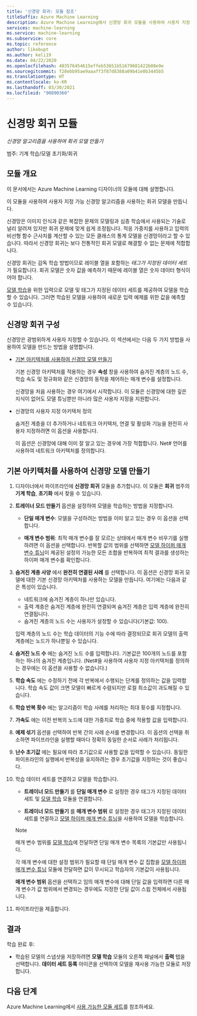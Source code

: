 ```yaml
---
title: '신경망 회귀: 모듈 참조'
titleSuffix: Azure Machine Learning
description: Azure Machine Learning에서 신경망 회귀 모듈을 사용하여 사용자 지정 가능 신경망 알고리즘을 사용하는 회귀 모델을 만드는 방법에 대해 알아봅니다.
services: machine-learning
ms.service: machine-learning
ms.subservice: core
ms.topic: reference
author: likebupt
ms.author: keli19
ms.date: 04/22/2020
ms.openlocfilehash: 403576454615effeb53651b51679681422b08e9e
ms.sourcegitcommit: f28ebb95ae9aaaff3f87d8388a09b41e0b3445b5
ms.translationtype: HT
ms.contentlocale: ko-KR
ms.lasthandoff: 03/30/2021
ms.locfileid: "90890360"
---
```

# <a name="neural-network-regression-module"></a>신경망 회귀 모듈

*신경망 알고리즘을 사용하여 회귀 모델 만들기*  
  
 범주: 기계 학습/모델 초기화/회귀
  
## <a name="module-overview"></a>모듈 개요  

이 문서에서는 Azure Machine Learning 디자이너의 모듈에 대해 설명합니다.

이 모듈을 사용하여 사용자 지정 가능 신경망 알고리즘을 사용하는 회귀 모델을 만듭니다.
  
 신경망은 이미지 인식과 같은 복잡한 문제의 모델링과 심층 학습에서 사용되는 기술로 널리 알려져 있지만 회귀 문제에 맞게 쉽게 조정됩니다. 적응 가중치를 사용하고 입력의 비선형 함수 근사치를 계산할 수 있는 모든 클래스의 통계 모델을 신경망이라고 할 수 있습니다. 따라서 신경망 회귀는 보다 전통적인 회귀 모델로 해결할 수 없는 문제에 적합합니다.
  
 신경망 회귀는 감독 학습 방법이므로 레이블 열을 포함하는 *태그가 지정된 데이터 세트* 가 필요합니다. 회귀 모델은 숫자 값을 예측하기 때문에 레이블 열은 숫자 데이터 형식이어야 합니다.  
  
 [모델 학습](./train-model.md)을 위한 입력으로 모델 및 태그가 지정된 데이터 세트를 제공하여 모델을 학습할 수 있습니다. 그러면 학습된 모델을 사용하여 새로운 입력 예제를 위한 값을 예측할 수 있습니다.  
  
## <a name="configure-neural-network-regression"></a>신경망 회귀 구성 

신경망은 광범위하게 사용자 지정할 수 있습니다. 이 섹션에서는 다음 두 가지 방법을 사용하여 모델을 만드는 방법을 설명합니다.
  
+ [기본 아키텍처를 사용하여 신경망 모델 만들기](#bkmk_DefaultArchitecture)  
  
    기본 신경망 아키텍처를 적용하는 경우 **속성** 창을 사용하여 숨겨진 계층의 노드 수, 학습 속도 및 정규화와 같은 신경망의 동작을 제어하는 매개 변수를 설정합니다.

    신경망을 처음 사용하는 경우 여기에서 시작합니다. 이 모듈은 신경망에 대한 깊은 지식이 없어도 모델 튜닝뿐만 아니라 많은 사용자 지정을 지원합니다. 

+ 신경망의 사용자 지정 아키텍처 정의 

    숨겨진 계층을 더 추가하거나 네트워크 아키텍처, 연결 및 활성화 기능을 완전히 사용자 지정하려면 이 옵션을 사용합니다.
    
    이 옵션은 신경망에 대해 이미 잘 알고 있는 경우에 가장 적합합니다. Net# 언어를 사용하여 네트워크 아키텍처를 정의합니다.  

##  <a name="create-a-neural-network-model-using-the-default-architecture"></a><a name="bkmk_DefaultArchitecture"></a> 기본 아키텍처를 사용하여 신경망 모델 만들기

1.  디자이너에서 파이프라인에 **신경망 회귀** 모듈을 추가합니다. 이 모듈은 **회귀** 범주의 **기계 학습**, **초기화** 에서 찾을 수 있습니다. 
  
2. **트레이너 모드 만들기** 옵션을 설정하여 모델을 학습하는 방법을 지정합니다.  
  
    -   **단일 매개 변수**: 모델을 구성하려는 방법을 이미 알고 있는 경우 이 옵션을 선택합니다.

    -   **매개 변수 범위**: 최적 매개 변수를 잘 모르는 상태에서 매개 변수 비우기를 실행하려면 이 옵션을 선택합니다. 반복할 값의 범위를 선택하면 [모델 하이퍼 매개 변수 튜닝](tune-model-hyperparameters.md)이 제공된 설정의 가능한 모든 조합을 반복하여 최적 결과를 생성하는 하이퍼 매개 변수를 확인합니다.   

3.  **숨겨진 계층 사양** 에서 **완전히 연결된 사례** 를 선택합니다. 이 옵션은 신경망 회귀 모델에 대한 기본 신경망 아키텍처를 사용하는 모델을 만듭니다. 여기에는 다음과 같은 특성이 있습니다.  
  
    + 네트워크에 숨겨진 계층이 하나만 있습니다.
    + 출력 계층은 숨겨진 계층에 완전히 연결되며 숨겨진 계층은 입력 계층에 완전히 연결됩니다.
    + 숨겨진 계층의 노드 수는 사용자가 설정할 수 있습니다(기본값: 100).  
  
    입력 계층의 노드 수는 학습 데이터의 기능 수에 따라 결정되므로 회귀 모델의 출력 계층에는 노드가 하나뿐일 수 있습니다.  
  
4. **숨겨진 노드 수** 에는 숨겨진 노드 수를 입력합니다. 기본값은 100개의 노드를 포함하는 하나의 숨겨진 계층입니다. (Net#을 사용하여 사용자 지정 아키텍처를 정의하는 경우에는 이 옵션을 사용할 수 없습니다.)
  
5.  **학습 속도** 에는 수정하기 전에 각 반복에서 수행되는 단계를 정의하는 값을 입력합니다. 학습 속도 값이 크면 모델이 빠르게 수렴되지만 로컬 최소값이 과도해질 수 있습니다.

6.  **학습 반복 횟수** 에는 알고리즘이 학습 사례를 처리하는 최대 횟수를 지정합니다.


8.  **가속도** 에는 이전 반복의 노드에 대한 가중치로 학습 중에 적용할 값을 입력합니다.

10. **예제 섞기** 옵션을 선택하여 반복 간의 사례 순서를 변경합니다. 이 옵션의 선택을 취소하면 파이프라인을 실행할 때마다 정확히 동일한 순서로 사례가 처리됩니다.
  
11. **난수 초기값** 에는 필요에 따라 초기값으로 사용할 값을 입력할 수 있습니다. 동일한 파이프라인의 실행에서 반복성을 유지하려는 경우 초기값을 지정하는 것이 좋습니다.
  
13. 학습 데이터 세트를 연결하고 모델을 학습합니다.

    + **트레이너 모드 만들기** 를 **단일 매개 변수** 로 설정한 경우 태그가 지정된 데이터 세트 및 [모델 학습](train-model.md) 모듈을 연결합니다.  
  
    + **트레이너 모드 만들기** 를 **매개 변수 범위** 로 설정한 경우 태그가 지정된 데이터 세트를 연결하고 [모델 하이퍼 매개 변수 튜닝](tune-model-hyperparameters.md)을 사용하여 모델을 학습합니다.  
  
    > [!NOTE]
    > 
    > 매개 변수 범위를 [모델 학습](train-model.md)에 전달하면 단일 매개 변수 목록의 기본값만 사용됩니다.  
    > 
    > 각 매개 변수에 대한 설정 범위가 필요할 때 단일 매개 변수 값 집합을 [모델 하이퍼 매개 변수 튜닝](tune-model-hyperparameters.md) 모듈에 전달하면 값이 무시되고 학습자의 기본값이 사용됩니다.  
    > 
    > **매개 변수 범위** 옵션을 선택하고 임의 매개 변수에 대해 단일 값을 입력하면 다른 매개 변수가 값 범위에서 변경되는 경우에도 지정한 단일 값이 스윕 전체에서 사용됩니다.  
  
   
14. 파이프라인을 제출합니다.  

## <a name="results"></a>결과

학습 완료 후:

- 학습된 모델의 스냅샷을 저장하려면 **모델 학습** 모듈의 오른쪽 패널에서 **출력** 탭을 선택합니다. **데이터 세트 등록** 아이콘을 선택하여 모델을 재사용 가능한 모듈로 저장합니다.

## <a name="next-steps"></a>다음 단계

Azure Machine Learning에서 [사용 가능한 모듈 세트](module-reference.md)를 참조하세요. 